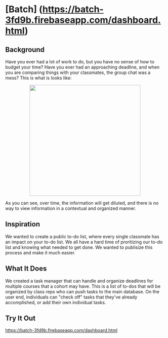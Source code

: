 # [Batch] (https://batch-3fd9b.firebaseapp.com/dashboard.html)
## Background

Have you ever had a lot of work to do, but you have no sense of how to budget your time? Have you ever had an approaching deadline, and when you are comparing things with your classmates, the group chat was a mess? This is what is looks like:

<p align="center">
  <img src="https://github.com/Nayef211/enghacks/blob/master/other/unorganizedchat.png" width="350"/>
</p>

As you can see, over time, the information will get diluted, and there is no way to view information in a contextual and organized manner.

## Inspiration

We wanted to create a public to-do list, where every single classmate has an impact on your to-do list. We all have a hard time of proritizing our to-do list and knowing what needed to get done. We wanted to publisize this process and make it much easier.

## What It Does
We created a task manager that can handle and organize deadlines for multiple courses that a cohort may have. This is a list of to-dos that will be organized by class reps who can push tasks to the main database. On the user end, individuals can "check off" tasks that they've already accomplished, or add their own individual tasks.

## Try It Out
https://batch-3fd9b.firebaseapp.com/dashboard.html


